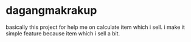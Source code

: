 # dagangmakrakup
basically this project for help me on calculate item which i sell. i make it simple feature because item which i sell a bit.
